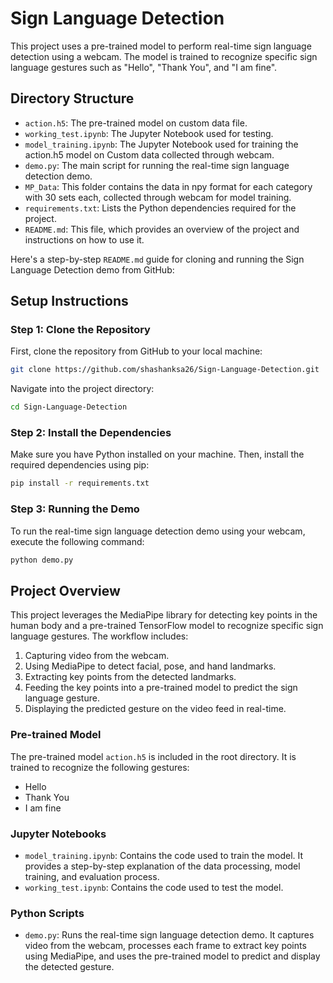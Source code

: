# Sign Language Detection

This project uses a pre-trained model to perform real-time sign language detection using a webcam. The model is trained to recognize specific sign language gestures such as "Hello", "Thank You", and "I am fine".

## Directory Structure

- `action.h5`: The pre-trained model on custom data file.
- `working_test.ipynb`: The Jupyter Notebook used for testing.
- `model_training.ipynb`: The Jupyter Notebook used for training the action.h5 model on Custom data collected through webcam.
- `demo.py`: The main script for running the real-time sign language detection demo.
- `MP_Data`: This folder contains the data in npy format for each category with 30 sets each, collected through webcam for model training.
- `requirements.txt`: Lists the Python dependencies required for the project.
- `README.md`: This file, which provides an overview of the project and instructions on how to use it.

Here's a step-by-step `README.md` guide for cloning and running the Sign Language Detection demo from GitHub:

## Setup Instructions

### Step 1: Clone the Repository

First, clone the repository from GitHub to your local machine:

```bash
git clone https://github.com/shashanksa26/Sign-Language-Detection.git
```

Navigate into the project directory:

```bash
cd Sign-Language-Detection
```

### Step 2: Install the Dependencies

Make sure you have Python installed on your machine. Then, install the required dependencies using pip:

```bash
pip install -r requirements.txt
```

### Step 3: Running the Demo

To run the real-time sign language detection demo using your webcam, execute the following command:

```bash
python demo.py
```

## Project Overview

This project leverages the MediaPipe library for detecting key points in the human body and a pre-trained TensorFlow model to recognize specific sign language gestures. The workflow includes:

1. Capturing video from the webcam.
2. Using MediaPipe to detect facial, pose, and hand landmarks.
3. Extracting key points from the detected landmarks.
4. Feeding the key points into a pre-trained model to predict the sign language gesture.
5. Displaying the predicted gesture on the video feed in real-time.

### Pre-trained Model

The pre-trained model `action.h5` is included in the root directory. It is trained to recognize the following gestures:

- Hello
- Thank You
- I am fine

### Jupyter Notebooks

- `model_training.ipynb`: Contains the code used to train the model. It provides a step-by-step explanation of the data processing, model training, and evaluation process.
- `working_test.ipynb`: Contains the code used to test the model.

### Python Scripts

- `demo.py`: Runs the real-time sign language detection demo. It captures video from the webcam, processes each frame to extract key points using MediaPipe, and uses the pre-trained model to predict and display the detected gesture.
